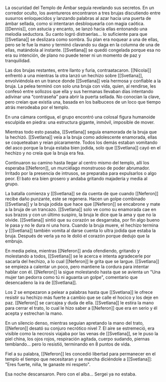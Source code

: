 La oscuridad del Templo de Ámbar seguía revelando sus secretos. En un corredor oculto, los aventureros encontraron a tres brujas discutiendo entre susurros enloquecidos y lanzando palabras al azar hacia una puerta de ámbar sellada, como si intentaran desbloquearla con magia caótica. [[Dennis]], con astucia y encanto, se lanzó hacia ellas entonando una melodía seductora. Su canto logró distraerlas… lo suficiente para que [[Svetlana]] se deslizara como sombra. Su plan era noquear a una de ellas, pero se le fue la mano y terminó clavando su daga en la columna de una de ellas, matándola al instante. [[Svetlana]] se quedó congelada porque esa no era su intención, de plano no puede tener ni un momento de paz y tranquilidad.

Las dos brujas restantes, entre llanto y furia, contraatacaron. [[Nicolai]] enfrentó a una mientras la otra lanzó un hechizo sobre [[Svetlana]], envolviéndola en un trance donde [[Svetlana]] veía hermosa y confiable a la bruja. La pelea terminó con solo una bruja con vida, quien, al rendirse, les confesó entre sollozos que ella y sus hermanas llevaban días intentando adivinar una “contraseña” para abrir la puerta sellada. No conocían la clave, pero creían que existía una, basada en los balbuceos de un loco que tiempo atrás merodeaba por el templo.

En una cámara contigua, el grupo encontró una colosal figura humanoide esculpida en piedra: una estructura gigante, inmóvil, imposible de mover.

Mientras todo esto pasaba, [[Svetlana]] seguía enamorada de la bruja que la hechizó. [[Svetlana]] veía a la bruja como adolescente enamorada, ellas se coqueteaban y reían pícaramente. Todos los demás estaban vomitando del asco porque la bruja estaba bien jodida, solo que [[Svetlana]] cayó en el hechizo y no creía que la bruja era fea.

 Continuaron su camino hasta llegar al centro mismo del templo, allí los esperaba [[Neferon]], un murciélago monstruoso de poder abrumador. Irritado por la presencia de intrusos, se preparaba para expulsarlos o algo peor. El bato era bien grosero y andaba gritando majadería y media al grupo.

La batalla comienza y [[Svetlana]] se da cuenta de que cuando [[Neferon]] recibe daño punzante, este se regenera. Hacen un golpe combinado [[Svetlana]] y la bruja jodida que hace que [[Neferon]] se encabrone y mate a la bruja de un trancazo. [[Svetlana]] solo ve como su enamorada cae en sus brazos y con un último suspiro, la bruja le dice que la ama y que no la olvide. [[Svetlana]] sintió que su corazón se desgarraba, por fin algo bueno le pasa y no le dura ni una hora. Cuando la bruja muere, el hechizo termina y [[Svetlana]] también vomita al darse cuenta lo ultra jodida que estaba la bruja. Después de verla ya no le dolió el corazón porque dedujo que la embrujo.

En media pelea, mientras [[Neferon]] anda ofendiendo, gritando y molestando a todos, [[Svetlana]] se le acerca e intenta agradecerle por sacarla del hechizo, a lo cual [[Neferon]] le grita que se largue. [[Svetlana]] se empieza a calentar un poco, pero mantiene la cordura para intentar hablar con él. [[Neferon]] la sigue molestando hasta que se avienta un "Una mujer tan pedorra como tú ni aguanta un golpe", comentario que desencadeno la ira de [[Svetlana]].

Los 2 se empezaron a pelear a palabras hasta que [[Svetlana]] le ofrece resistir su hechizo más fuerte a cambio que se calle el hocico y los deje en paz. [[Neferon]] se carcajea y duda de ella. [[Svetlana]] le estira la mano para cerrar el trato, lo cual le hizo saber a [[Neferon]] que era en serio y él acepta y estrechan la mano.

En un silencio denso, mientras seguían apretando la mano del trato, [[Neferon]] desató su conjuro necrótico nivel 7. El aire se estremeció, era visible como la necrosis viajaba por las venas de [[Svetlana]], se le puso la piel china, los ojos rojos, respiración agitada, cuerpo sudando, piernas temblando... pero lo resistió, terminando en 8 puntos de vida.

Fiel a su palabra, [[Neferon]] les concedió libertad para permanecer en el templo el tiempo que necesitaran y se marcha diciéndole a [[Svetlana]]: "Eres fuerte, niña, te ganaste mi respeto".

Esa noche descansaron. Pero con el alba… Sergei ya no estaba.